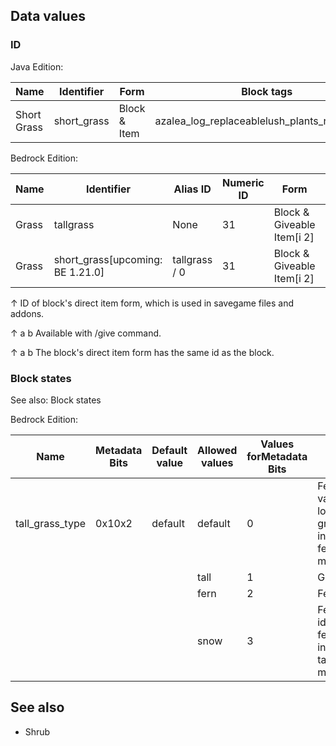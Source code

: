 ## Data values
### ID
Java Edition:

| Name        | Identifier  | Form         | Block tags                                    | Translation key             |
|-------------|-------------|--------------|-----------------------------------------------|-----------------------------|
| Short Grass | short_grass | Block & Item | azalea_log_replaceablelush_plants_replaceable | block.minecraft.short_grass |

Bedrock Edition:

| Name  | Identifier                        | Alias ID      | Numeric ID | Form                       | Item ID[i 1]   | Translation key           |
|-------|-----------------------------------|---------------|------------|----------------------------|----------------|---------------------------|
| Grass | tallgrass                         | None          | 31         | Block & Giveable Item[i 2] | Identical[i 3] | tile.tallgrass.grass.name |
| Grass | short_grass‌[upcoming: BE 1.21.0] | tallgrass / 0 | 31         | Block & Giveable Item[i 2] | Identical[i 3] | tile.tallgrass.grass.name |


↑ ID of block's direct item form, which is used in savegame files and addons.

↑ a b Available with /give command.

↑ a b The block's direct item form has the same id as the block.


### Block states
See also: Block states

Bedrock Edition:

| Name            | Metadata Bits | Default value | Allowed values | Values forMetadata Bits | Description                                                                                         |
|-----------------|---------------|---------------|----------------|-------------------------|-----------------------------------------------------------------------------------------------------|
| tall_grass_type | 0x10x2        | default       | default        | 0                       | Fern(Unused variant which looks identical to grass, but turns into alarge fernwhenbone mealis used) |
|                 |               |               | tall           | 1                       | Grass                                                                                               |
|                 |               |               | fern           | 2                       | Fern                                                                                                |
|                 |               |               | snow           | 3                       | Fern (looks identical to actual fern, but turns intodouble tallgrasswhenbone mealis used)           |

## See also
- Shrub


